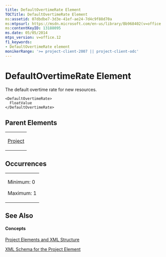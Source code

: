 ```yaml
---
title: DefaultOvertimeRate Element
TOCTitle: DefaultOvertimeRate Element
ms:assetid: 07dbdbe7-3d3e-41ef-ae24-7d4c9f88d70a
ms:mtpsurl: https://msdn.microsoft.com/en-us/library/Bb968402(v=office.12)
ms:contentKeyID: 13188095
ms.date: 05/05/2014
mtps_version: v=office.12
f1_keywords:
- DefaultOvertimeRate element
monikerRange: '>= project-client-2007 || project-client-odc'
---
```


# DefaultOvertimeRate Element




The default overtime rate for new resources.

    <DefaultOvertimeRate>
      FloatValue
    </DefaultOvertimeRate>

## Parent Elements

<table>
<colgroup>
<col style="width: 100%" />
</colgroup>
<tbody>
<tr class="odd">
<td><p><a href="bb968701(v=office.12).md">Project</a></p></td>
</tr>
</tbody>
</table>

## Occurrences

<table>
<colgroup>
<col style="width: 100%" />
</colgroup>
<tbody>
<tr class="odd">
<td><p>Minimum: 0</p>
<p>Maximum: 1</p></td>
</tr>
</tbody>
</table>

## See Also

#### Concepts

[Project Elements and XML Structure](bb968439\(v=office.12\).md)

[XML Schema for the Project Element](bb968695\(v=office.12\).md)

